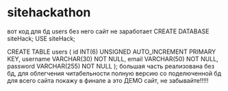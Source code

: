 # sitehackathon
вот код для бд users без него сайт не заработает
CREATE DATABASE siteHack;
USE siteHack;

CREATE TABLE users (
  id INT(6) UNSIGNED AUTO_INCREMENT PRIMARY KEY,
  username VARCHAR(30) NOT NULL,
  email VARCHAR(50) NOT NULL,
  password VARCHAR(255) NOT NULL
);
большая часть реализована без бд, для облегчения читабельности
полную версию со поделюченной бд для всего сайта покажу в финале
а это ДЕМО сайт, не забывайте!!!!!
